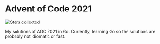 # Advent of Code 2021
[![Stars collected](https://shields.io/static/v1?label=stars%20collected&message=02%20⭐&color=blue)]()

My solutions of AOC 2021 in Go. Currently, learning Go so the 
solutions are probably not idiomatic or fast.

